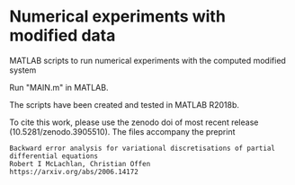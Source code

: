 # Numerical experiments with modified data

MATLAB scripts to run numerical experiments with the computed modified system

Run "MAIN.m" in MATLAB.

The scripts have been created and tested in MATLAB R2018b.

To cite this work, please use the zenodo doi of most recent release (10.5281/zenodo.3905510). The files accompany the preprint

	Backward error analysis for variational discretisations of partial differential equations
	Robert I McLachlan, Christian Offen
	https://arxiv.org/abs/2006.14172
